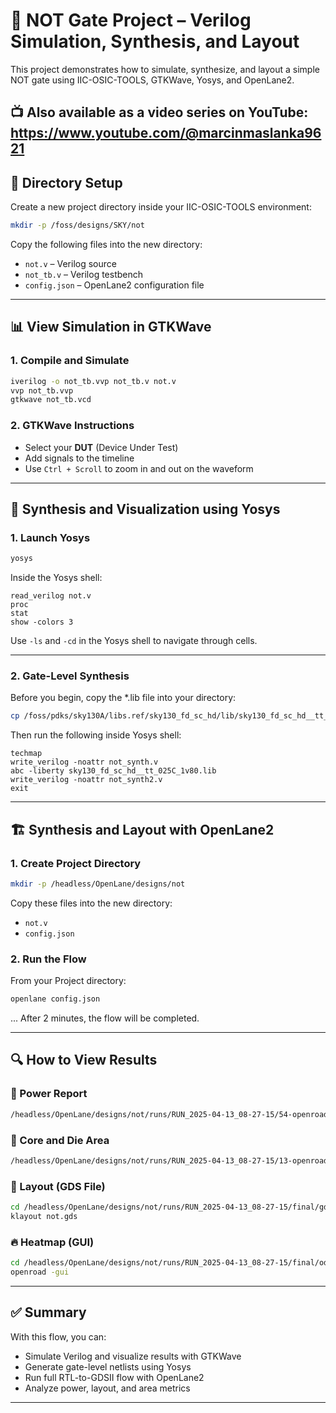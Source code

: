 # 🔌 NOT Gate Project – Verilog Simulation, Synthesis, and Layout

This project demonstrates how to simulate, synthesize, and layout a simple NOT gate using IIC-OSIC-TOOLS, GTKWave, Yosys, and OpenLane2.

📺 Also available as a video series on YouTube:  
https://www.youtube.com/@marcinmaslanka9621
---

## 📁 Directory Setup

Create a new project directory inside your IIC-OSIC-TOOLS environment:

```bash
mkdir -p /foss/designs/SKY/not
```

Copy the following files into the new directory:

- `not.v` – Verilog source
- `not_tb.v` – Verilog testbench
- `config.json` – OpenLane2 configuration file

---

## 📊 View Simulation in GTKWave

### 1. Compile and Simulate

```bash
iverilog -o not_tb.vvp not_tb.v not.v
vvp not_tb.vvp
gtkwave not_tb.vcd
```

### 2. GTKWave Instructions

- Select your **DUT** (Device Under Test)
- Add signals to the timeline
- Use `Ctrl + Scroll` to zoom in and out on the waveform

---

## 🧠 Synthesis and Visualization using Yosys

### 1. Launch Yosys

```bash
yosys
```

Inside the Yosys shell:

```yosys
read_verilog not.v
proc
stat
show -colors 3
```

Use `-ls` and `-cd` in the Yosys shell to navigate through cells.

---

### 2. Gate-Level Synthesis

Before you begin, copy the *.lib file into your directory:

```bash
cp /foss/pdks/sky130A/libs.ref/sky130_fd_sc_hd/lib/sky130_fd_sc_hd__tt_025C_1v80.lib .
```

Then run the following inside Yosys shell:

```yosys
techmap
write_verilog -noattr not_synth.v
abc -liberty sky130_fd_sc_hd__tt_025C_1v80.lib
write_verilog -noattr not_synth2.v
exit
```

---

## 🏗️ Synthesis and Layout with OpenLane2

### 1. Create Project Directory

```bash
mkdir -p /headless/OpenLane/designs/not
```

Copy these files into the new directory:

- `not.v`
- `config.json`

### 2. Run the Flow

From your Project directory:

```bash
openlane config.json
```

... After 2 minutes, the flow will be completed.

---

## 🔍 How to View Results

### 🔌 Power Report

```bash
/headless/OpenLane/designs/not/runs/RUN_2025-04-13_08-27-15/54-openroad-stapostpnr/nom_tt_025C_1v80/power.rpt
```

### 📐 Core and Die Area

```bash
/headless/OpenLane/designs/not/runs/RUN_2025-04-13_08-27-15/13-openroad-floorplan/openroad-floorplan.log
```

### 🧱 Layout (GDS File)

```bash
cd /headless/OpenLane/designs/not/runs/RUN_2025-04-13_08-27-15/final/gds
klayout not.gds
```

### 🔥 Heatmap (GUI)

```bash
cd /headless/OpenLane/designs/not/runs/RUN_2025-04-13_08-27-15/final/odb
openroad -gui
```

---

## ✅ Summary

With this flow, you can:

- Simulate Verilog and visualize results with GTKWave
- Generate gate-level netlists using Yosys
- Run full RTL-to-GDSII flow with OpenLane2
- Analyze power, layout, and area metrics

---
